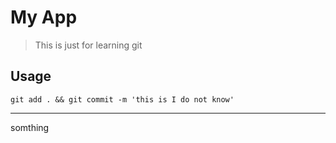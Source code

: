 # My App

> This is just for learning git

## Usage

```
git add . && git commit -m 'this is I do not know'
```

---

somthing
